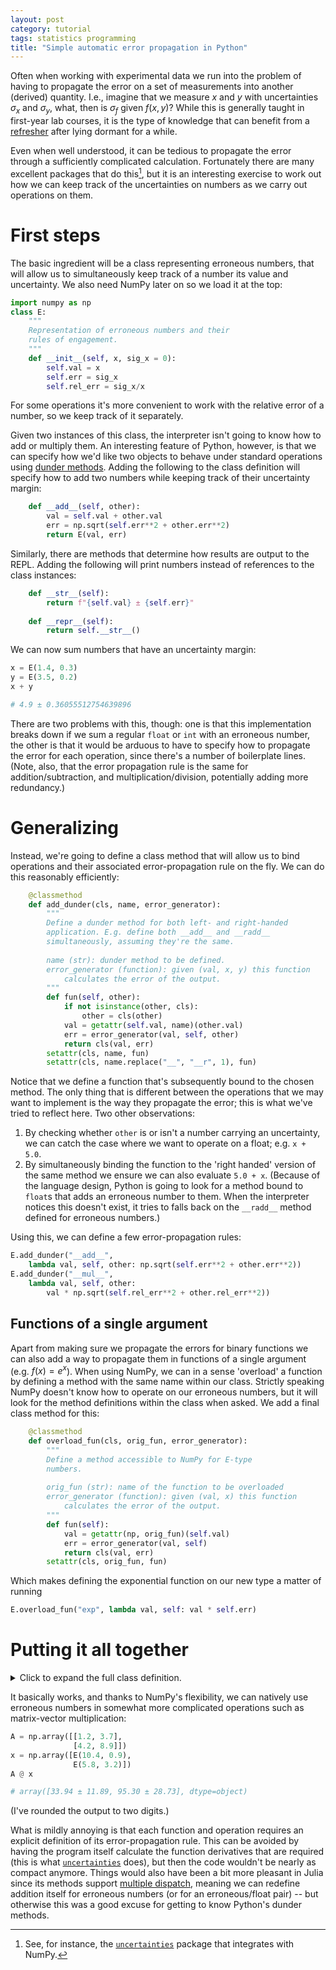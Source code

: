 ```yaml
---
layout: post
category: tutorial
tags: statistics programming
title: "Simple automatic error propagation in Python"
---
```


Often when working with experimental data we run into the problem of having to propagate the error on a set of measurements into another (derived) quantity. I.e., imagine that we measure $x$ and $y$ with uncertainties $\sigma_x$ and $\sigma_y$, what, then is $\sigma_f$ given $f(x,y)$? While this is generally taught in first-year lab courses, it is the type of knowledge that can benefit from a [refresher](https://en.wikipedia.org/wiki/Propagation_of_uncertainty) after lying dormant for a while.

Even when well understood, it can be tedious to propagate the error through a sufficiently complicated calculation. Fortunately there are many excellent packages that do this[^1], but it is an interesting exercise to work out how we can keep track of the uncertainties on numbers as we carry out operations on them.

# First steps
The basic ingredient will be a class representing erroneous numbers, that will allow us to simultaneously keep track of a number its value and uncertainty. We also need NumPy later on so we load it at the top:

```python
import numpy as np
class E:
    """
    Representation of erroneous numbers and their
    rules of engagement.
    """
    def __init__(self, x, sig_x = 0):
        self.val = x
        self.err = sig_x
        self.rel_err = sig_x/x
```
For some operations it's more convenient to work with the relative error of a number, so we keep track of it separately.

Given two instances of this class, the interpreter isn't going to know how to add or multiply them. An interesting feature of Python, however, is that we can specify how we'd like two objects to behave under standard operations using [dunder methods](https://docs.python.org/3/reference/datamodel.html#emulating-numeric-types). Adding the following to the class definition will specify how to add two numbers while keeping track of their uncertainty margin:

```python
    def __add__(self, other):
        val = self.val + other.val
        err = np.sqrt(self.err**2 + other.err**2)
        return E(val, err)
```
Similarly, there are methods that determine how results are output to the REPL. Adding the following will print numbers instead of references to the class instances:
```python
    def __str__(self):
        return f"{self.val} ± {self.err}"
    
    def __repr__(self):
        return self.__str__()
```
We can now sum numbers that have an uncertainty margin:
```python
x = E(1.4, 0.3)
y = E(3.5, 0.2)
x + y

# 4.9 ± 0.36055512754639896
```
There are two problems with this, though: one is that this implementation breaks down if we sum a regular `float` or `int` with an erroneous number, the other is that it would be arduous to have to specify how to propagate the error for each operation, since there's a number of boilerplate lines. (Note, also, that the error propagation rule is the same for addition/subtraction, and multiplication/division, potentially adding more redundancy.)

# Generalizing
Instead, we're going to define a class method that will allow us to bind operations and their associated error-propagation rule on the fly. We can do this reasonably efficiently:
```python
    @classmethod
    def add_dunder(cls, name, error_generator):
        """
        Define a dunder method for both left- and right-handed
        application. E.g. define both __add__ and __radd__
        simultaneously, assuming they're the same.
        
        name (str): dunder method to be defined.
        error_generator (function): given (val, x, y) this function
            calculates the error of the output.
        """
        def fun(self, other):
            if not isinstance(other, cls):
                other = cls(other)
            val = getattr(self.val, name)(other.val)
            err = error_generator(val, self, other)
            return cls(val, err)
        setattr(cls, name, fun)
        setattr(cls, name.replace("__", "__r", 1), fun)
```
Notice that we define a function that's subsequently bound to the chosen method. The only thing that is different between the operations that we may want to implement is the way they propagate the error; this is what we've tried to reflect here. Two other observations:
1. By checking whether `other` is or isn't a number carrying an uncertainty, we can catch the case where we want to operate on a float; e.g. `x + 5.0`.
2. By simultaneously binding the function to the 'right handed' version of the same method we ensure we can also evaluate `5.0 + x`. (Because of the language design, Python is going to look for a method bound to `float`s that adds an erroneous number to them. When the interpreter notices this doesn't exist, it tries to falls back on the `__radd__` method defined for erroneous numbers.)

Using this, we can define a few error-propagation rules:
```python
E.add_dunder("__add__",
    lambda val, self, other: np.sqrt(self.err**2 + other.err**2))
E.add_dunder("__mul__",
    lambda val, self, other:
        val * np.sqrt(self.rel_err**2 + other.rel_err**2))
```

## Functions of a single argument
Apart from making sure we propagate the errors for binary functions we can also add a way to propagate them in functions of a single argument (e.g. $f(x) = e^x$). When using NumPy, we can in a sense 'overload' a function by defining a method with the same name within our class. Strictly speaking NumPy doesn't know how to operate on our erroneous numbers, but it will look for the method definitions within the class when asked. We add a final class method for this:
```python
    @classmethod
    def overload_fun(cls, orig_fun, error_generator):
        """
        Define a method accessible to NumPy for E-type
        numbers.
        
        orig_fun (str): name of the function to be overloaded
        error_generator (function): given (val, x) this function
            calculates the error of the output.
        """
        def fun(self):
            val = getattr(np, orig_fun)(self.val)
            err = error_generator(val, self)
            return cls(val, err)
        setattr(cls, orig_fun, fun)
```
Which makes defining the exponential function on our new type a matter of running
```python
E.overload_fun("exp", lambda val, self: val * self.err)
```

# Putting it all together
<details>
<summary>Click to expand the full class definition.</summary>
{% highlight python %}
class E():
    """
    Representation of erroneous numbers and their
    rules of engagement.
    """
    def __init__(self, x, sig_x = 0):
        self.val = x
        self.err = sig_x
        self.rel_err = sig_x/x
    
    @classmethod
    def add_dunder(cls, name, error_generator):
        """
        Define a dunder method for both left- and right-handed
        application. E.g. define both __add__ and __radd__
        simultaneously, assuming they're the same.
        
        name (str): dunder method to be defined.
        error_generator (function): given (val, x, y) this function
            calculates the error of the output.
        """
        def fun(self, other):
            if not isinstance(other, cls):
                other = cls(other)
            val = getattr(self.val, name)(other.val)
            err = error_generator(val, self, other)
            return cls(val, err)
        setattr(cls, name, fun)
        setattr(cls, name.replace("__", "__r", 1), fun)
        
    @classmethod
    def overload_fun(cls, orig_fun, error_generator):
        """
        Define a method accessible to NumPy for E-type
        numbers.
        
        orig_fun (str): name of the function to be overloaded
        error_generator (function): given (val, x) this function
            calculates the error of the output.
        """
        def fun(self):
            val = getattr(np, orig_fun)(self.val)
            err = error_generator(val, self)
            return cls(val, err)
        setattr(cls, orig_fun, fun)
        
    def __str__(self):
        return f"{self.val} ± {self.err}"
    
    def __repr__(self):
        return self.__str__()
        
E.add_dunder("__add__",
             lambda val, self, other: np.sqrt(self.err**2 + other.err**2))
E.add_dunder("__sub__", lambda val, self, other: np.sqrt(self.err**2 + other.err**2))
E.add_dunder("__mul__",
             lambda val, self, other:
                 val * np.sqrt(self.rel_err**2 + other.rel_err**2))
E.add_dunder("__truediv__",
             lambda val, self, other:
             val * np.sqrt(self.rel_err**2 + other.rel_err**2))
{% endhighlight %}
</details>

It basically works, and thanks to NumPy's flexibility, we can natively use erroneous numbers in somewhat more complicated operations such as matrix-vector multiplication:
```python
A = np.array([[1.2, 3.7],
              [4.2, 8.9]])
x = np.array([E(10.4, 0.9),
              E(5.8, 3.2)])
A @ x

# array([33.94 ± 11.89, 95.30 ± 28.73], dtype=object)
```
(I've rounded the output to two digits.)

What is mildly annoying is that each function and operation requires an explicit definition of its error-propagation rule. This can be avoided by having the program itself calculate the function derivatives that are required (this is what [`uncertainties`](https://uncertainties-python-package.readthedocs.io/en/latest/) does), but then the code wouldn't be nearly as compact anymore. Things would also have been a bit more pleasant in Julia since its methods support [multiple dispatch](https://docs.julialang.org/en/v1/manual/methods/), meaning we can redefine addition itself for erroneous numbers (or for an erroneous/float pair) -- but otherwise this was a good excuse for getting to know Python's dunder methods.

[^1]: See, for instance, the [`uncertainties`](https://uncertainties-python-package.readthedocs.io/en/latest/) package that integrates with NumPy.
